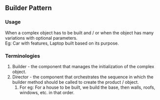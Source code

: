 ## Builder Pattern

### Usage
When a complex object has to be built and / or when the object has many variations with optional parameters.<br>
Eg: Car with features, Laptop built based on its purpose.


### Terminologies
1. Builder - the component that manages the initialization of the complex object.
2. Director - the component that orchestrates the sequence in which the builder method should be called to create the product / object.
   1. For eg: For a house to be built, we build the base, then walls, roofs, windows, etc. in that order.